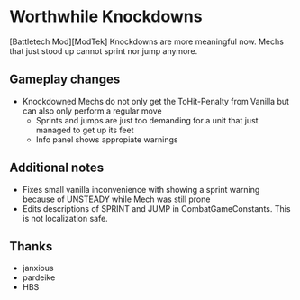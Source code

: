 # Worthwhile Knockdowns

[Battletech Mod][ModTek] Knockdowns are more meaningful now. Mechs that just stood up cannot sprint nor jump anymore.

## Gameplay changes
- Knockdowned Mechs do not only get the ToHit-Penalty from Vanilla but can also only perform a regular move
	- Sprints and jumps are just too demanding for a unit that just managed to get up its feet
	- Info panel shows appropiate warnings

## Additional notes
* Fixes small vanilla inconvenience with showing a sprint warning because of UNSTEADY while Mech was still prone
* Edits descriptions of SPRINT and JUMP in CombatGameConstants. This is not localization safe.

## Thanks
* janxious
* pardeike
* HBS
